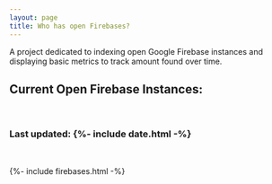 ```yaml
---
layout: page
title: Who has open Firebases?
---
```


A project dedicated to indexing open Google Firebase instances and displaying basic metrics to track amount found over time.
## Current Open Firebase Instances:
&nbsp;
&nbsp;
### Last updated: {%- include date.html -%}
&nbsp;


{%- include firebases.html -%}